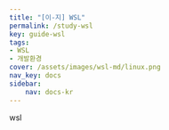 ```yaml
---
title: "[이-지] WSL"
permalink: /study-wsl
key: guide-wsl
tags: 
- WSL
- 개발환경
cover: /assets/images/wsl-md/linux.png
nav_key: docs
sidebar:
    nav: docs-kr
---
```


wsl